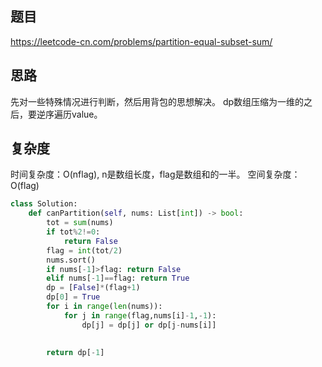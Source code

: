 ## 题目
https://leetcode-cn.com/problems/partition-equal-subset-sum/

## 思路
先对一些特殊情况进行判断，然后用背包的思想解决。
dp数组压缩为一维的之后，要逆序遍历value。
## 复杂度
时间复杂度：O(nflag), n是数组长度，flag是数组和的一半。
空间复杂度：O(flag)

```python
class Solution:
    def canPartition(self, nums: List[int]) -> bool:        
        tot = sum(nums)
        if tot%2!=0:
            return False
        flag = int(tot/2)
        nums.sort()
        if nums[-1]>flag: return False
        elif nums[-1]==flag: return True
        dp = [False]*(flag+1)
        dp[0] = True
        for i in range(len(nums)):
            for j in range(flag,nums[i]-1,-1):
                dp[j] = dp[j] or dp[j-nums[i]]
                
            
        return dp[-1]
```
